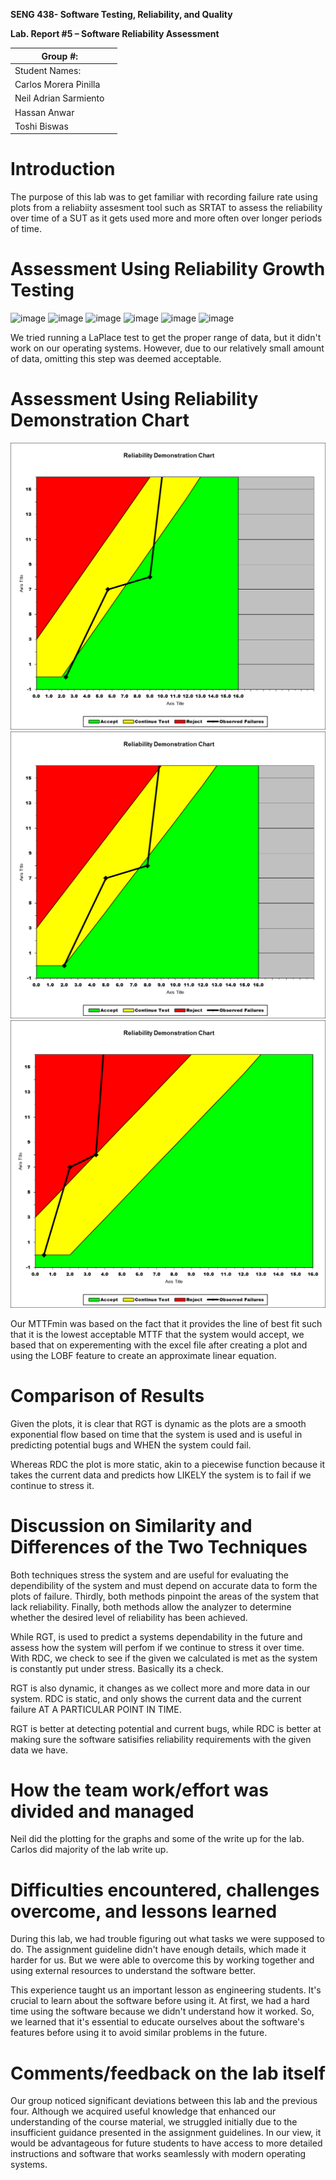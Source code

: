 **SENG 438- Software Testing, Reliability, and Quality**

**Lab. Report \#5 – Software Reliability Assessment**

| Group \#:             |     |
| --------------------- | --- |
| Student Names:        |     |
| Carlos Morera Pinilla |     |
| Neil Adrian Sarmiento |     |
| Hassan Anwar          |     |
| Toshi Biswas          |     |

# Introduction

The purpose of this lab was to get familiar with recording failure rate using plots from a reliabiity assesment tool such as SRTAT
to assess the reliability over time of a SUT as it gets used more and more often over longer periods of time.

#

# Assessment Using Reliability Growth Testing

![image](https://user-images.githubusercontent.com/47401225/229016872-2efae7b0-445a-4ad4-a8f0-6765ca4cd151.png)
![image](https://user-images.githubusercontent.com/47401225/229016935-22d69b48-5637-4c91-a4ee-32a91729ad5d.png)
![image](https://user-images.githubusercontent.com/47401225/229016970-952aa8c1-d567-423f-9162-b121241b4636.png)
![image](https://user-images.githubusercontent.com/47401225/229016984-bb4774a5-eb28-4961-88f6-39683e3595a3.png)
![image](https://user-images.githubusercontent.com/47401225/229016999-af3c836e-c18c-4e71-9d56-e9bde66f9ea5.png)
![image](https://user-images.githubusercontent.com/47401225/229017088-ac410c77-d76c-41d5-ba6b-0133892343d0.png)

We tried running a LaPlace test to get the proper range of data, but it didn't work on our operating systems. However, due to our relatively small amount of data, omitting this step was deemed acceptable.

# Assessment Using Reliability Demonstration Chart

![RDC Chart](./media/RDC.jpg)
![RDC Chart](./media/RDC_Double.jpg)
![RDC Chart](./media/RDC_half.jpg)

Our MTTFmin was based on the fact that it provides the line of best fit such that it is the lowest acceptable MTTF that the system would accept, we based that on experementing with the excel file after creating a plot and using the LOBF feature to create an approximate linear equation.

# Comparison of Results

Given the plots, it is clear that RGT is dynamic as the plots are a smooth exponential flow based on time that the system is used and is useful in predicting potential bugs and WHEN the system could fail.

Whereas RDC the plot is more static, akin to a piecewise function because it takes the current data and predicts how LIKELY the system is to fail if we continue to stress it.

# Discussion on Similarity and Differences of the Two Techniques

Both techniques stress the system and are useful for evaluating the dependibility of the system and must depend on accurate data to form the plots of failure. Thirdly, both methods pinpoint the areas of the system that lack reliability. Finally, both methods allow the analyzer to determine whether the desired level of reliability has been achieved.

While RGT, is used to predict a systems dependability in the future and assess how the system will perfom if we continue to stress it over time.
With RDC, we check to see if the given we calculated is met as the system is constantly put under stress. Basically its a check.

RGT is also dynamic, it changes as we collect more and more data in our system. RDC is static, and only shows the current data and the current failure AT A PARTICULAR POINT IN TIME.

RGT is better at detecting potential and current bugs, while RDC is better at making sure the software satisifies reliability requirements with the given data we have.

# How the team work/effort was divided and managed

Neil did the plotting for the graphs and some of the write up for the lab. Carlos did majority of the lab write up.

# Difficulties encountered, challenges overcome, and lessons learned
During this lab, we had trouble figuring out what tasks we were supposed to do. The assignment guideline didn't have enough details, which made it harder for us. But we were able to overcome this by working together and using external resources to understand the software better.

This experience taught us an important lesson as engineering students. It's crucial to learn about the software before using it. At first, we had a hard time using the software because we didn't understand how it worked. So, we learned that it's essential to educate ourselves about the software's features before using it to avoid similar problems in the future.

# Comments/feedback on the lab itself

Our group noticed significant deviations between this lab and the previous four. Although we acquired useful knowledge that enhanced our understanding of the course material, we struggled initially due to the insufficient guidance presented in the assignment guidelines. In our view, it would be advantageous for future students to have access to more detailed instructions and software that works seamlessly with modern operating systems.
